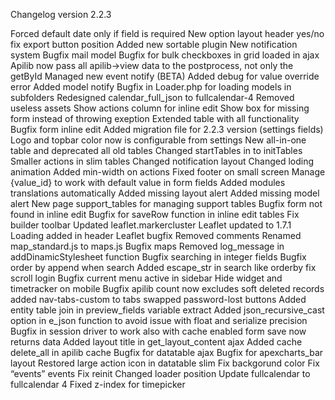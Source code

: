 Changelog version 2.2.3
 
Forced default date only if field is required
New option layout header yes/no
fix export button position
Added new sortable plugin
New notification system
Bugfix mail model
Bugfix for bulk checkboxes in grid loaded in ajax
Apilib now pass all apilib->view data to the postprocess, not only the getById
Managed new event notify (BETA)
Added debug for value override error
Added model notify
Bugfix in Loader.php for loading models in subfolders
Redesigned calendar_full_json to fullcalendar-4
Removed useless assets
Show actions column for inline edit
Show box for missing form instead of throwing exeption
Extended table with all functionality
Bugfix form inline edit
Added migration file for 2.2.3 version (settings fields)
Logo and topbar color now is configurable from settings
New all-in-one table and deprecated all old tables
Changed startTables in to initTables
Smaller actions in slim tables
Changed notification layout
Changed loding animation
Added min-width on actions
Fixed footer on small screen
Manage {value_id} to work with default value in form fields
Added modules translations automatically
Added missing layout alert
Added missing model alert
New page support_tables for managing support tables
Bugfix form not found in inline edit
Bugfix for saveRow function in inline edit tables
Fix builder toolbar
Updated leaflet.markercluster
Leaflet updated to 1.7.1
Loading added in header
Leaflet bugfix
Removed comments
Renamed map_standard.js to maps.js
Bugfix maps
Removed log_message in addDinamicStylesheet function
Bugfix searching in integer fields
Bugfix order by append when search
Added escape_str in search like orderby
fix scroll login
Bugfix current menu active in sidebar
Hide widget and timetracker on mobile
Bugfix apilib count now excludes soft deleted records
added nav-tabs-custom to tabs
swapped password-lost buttons
Added entity table join in preview_fields variable extract
Added json_recursive_cast option in e_json function to avoid issue with float and serialize precision
Bugfix in session driver to work also with cache enabled
form save now returns data
Added layout title in get_layout_content ajax
Added cache delete_all in apilib cache
Bugfix for datatable ajax
Bugfix for apexcharts_bar layout
Restored large action icon in datatable slim
Fix backgorund color
Fix “events” events
Fix reinit
Changed loader position
Update fullcalendar to fullcalendar 4
Fixed z-index for timepicker
